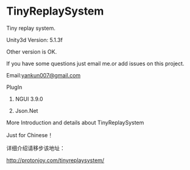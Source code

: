 # TinyReplaySystem
Tiny replay system.

Unity3d Version: 5.1.3f

Other version is OK.

If you have some questions just email me.or add issues on this project.

Email:yankun007@gmail.com

PlugIn

1. NGUI 3.9.0

2. Json.Net

More Introduction and details about TinyReplaySystem

Just for Chinese！

详细介绍请移步该地址：

http://protonjoy.com/tinyreplaysystem/
